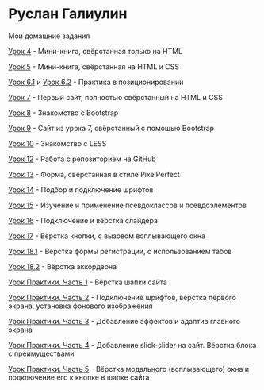 

# Руслан Галиулин
Мои домашние задания

[Урок 4](https://galiulinruslan.github.io/lesson_4/ "Знакомство с основами HTML") - Мини-книга, свёрстанная только на HTML

[Урок 5](https://galiulinruslan.github.io/lesson_5/ "Знакомство с основами CSS") - Мини-книга, свёрстанная на HTML и CSS

[Урок 6.1](https://galiulinruslan.github.io/lesson_6.1/ "Позиционирование в CSS") и 
[Урок 6.2](https://galiulinruslan.github.io/lesson_6.2/ "Позиционирование в CSS") - Практика в позиционировании

[Урок 7](https://galiulinruslan.github.io/lesson_7/ "Верстка первого макета") - Первый сайт, полностью свёрстанный на HTML и CSS

[Урок 8](https://galiulinruslan.github.io/lesson_8/ "Подключение библиотеки bootstrap для быстрой верстки") - Знакомство с Bootstrap

[Урок 9](https://galiulinruslan.github.io/lesson_9/ "Верстка при помощи Bootstrap 3") - Сайт из урока 7, свёрстанный с помощью Bootstrap

[Урок 10](https://galiulinruslan.github.io/lesson_10/less/main.less "Препроцессор LESS для CSS") - Знакомство с LESS

[Урок 12](https://galiulinruslan.github.io/lesson_12/ "Хостинг от GitHub") - Работа с репозиторием на GitHub 

[Урок 13](https://galiulinruslan.github.io/lesson_13/ "PixelPerfect") - Форма, свёрстанная в стиле PixelPerfect 

[Урок 14](https://galiulinruslan.github.io/lesson_14/ "Подключение шрифтов") - Подбор и подключение шрифтов

[Урок 15](https://galiulinruslan.github.io/lesson_15/ "Псевдоклассы и псевдоэлементы") - Изучение и применение псевдоклассов и псевдоэлементов

[Урок 16](https://galiulinruslan.github.io/lesson_16/ "Слайдер на сайте") - Подключение и вёрстка слайдера

[Урок 17](https://galiulinruslan.github.io/lesson_17/ "Всплывающие окна") - Вёрстка кнопки, с вызовом всплывающего окна

[Урок 18.1](https://galiulinruslan.github.io/lesson_18.1/ "Табы на сайте") - Вёрстка формы регистрации, с использованием табов

[Урок 18.2](https://galiulinruslan.github.io/lesson_18.2/ "Аккордеон на сайте") - Вёрстка аккордеона 

[Урок Практики. Часть 1](https://galiulinruslan.github.io/lesson_practic_part_1/ "Подготовка файлов. Верстка шапки сайта.") - Вёрстка шапки сайта 

[Урок Практики. Часть 2](https://galiulinruslan.github.io/lesson_practic_part_2/ "Подключение шрифтов. Верстка первого экрана.") - Подключение шрифтов, вёрстка первого экрана, установка фонового изображения

[Урок Практики. Часть 3](https://galiulinruslan.github.io/lesson_practic_part_3/ "Эффекты при наведении и адаптив первого экрана.") - Добавление эффектов и адаптив главного экрана

[Урок Практики. Часть 4](https://galiulinruslan.github.io/lesson_practic_part_4/ "Верстка блока с преимуществами. Слайдер.") - Добавление slick-slider на сайт. Вёрстка блока с преимуществами

[Урок Практики. Часть 5](https://galiulinruslan.github.io/lesson_practic_part_5/ "Верстка всплывающих окон на сайте.") - Вёрстка модального (всплывающего) окна и подключение его к кнопке в шапке сайта
